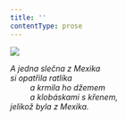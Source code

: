 ```yaml
---
title: ''
contentType: prose
---
```


![](../Images/113.jpg)

_A jedna slečna z Mexika  
si opatřila ratlíka  
         a krmila ho džemem  
         a klobáskami s křenem,  
jelikož byla z Mexika._
